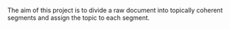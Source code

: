 The aim of this project is to divide a raw document into topically coherent segments
and assign the topic to each segment.
